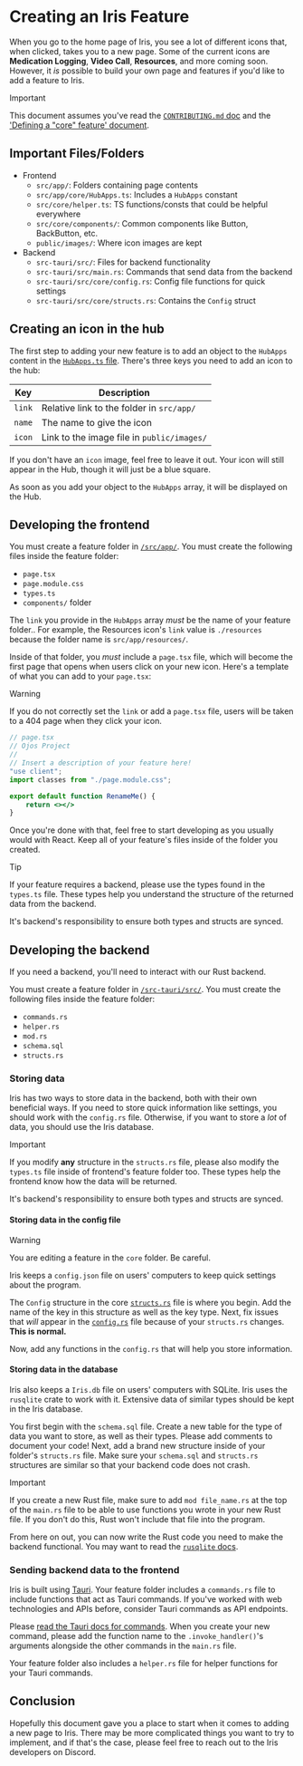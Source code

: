 # Creating an Iris Feature

When you go to the home page of Iris, you see a lot of different icons that,
when clicked, takes you to a new page. Some of the current icons are
**Medication Logging**, **Video Call**, **Resources**, and more coming soon.
However, it *is* possible to build your own page and features if you'd like to
add a feature to Iris.

> [!IMPORTANT]
> This document assumes you've read the
> [`CONTRIBUTING.md` doc](../CONTRIBUTING.md) and the
> ['Defining a "core" feature' document](./core-feature.md).

## Important Files/Folders

- Frontend
  - `src/app/`: Folders containing page contents
  - `src/app/core/HubApps.ts`: Includes a `HubApps` constant
  - `src/core/helper.ts`: TS functions/consts that could be helpful everywhere
  - `src/core/components/`: Common components like Button, BackButton, etc.
  - `public/images/`: Where icon images are kept
- Backend
  - `src-tauri/src/`: Files for backend functionality
  - `src-tauri/src/main.rs`: Commands that send data from the backend
  - `src-tauri/src/core/config.rs`: Config file functions for quick settings
  - `src-tauri/src/core/structs.rs`: Contains the `Config` struct

## Creating an icon in the hub

The first step to adding your new feature is to add an object to the `HubApps`
content in the [`HubApps.ts` file](../src/app/core/HubApps.ts). There's three keys you
need to add an icon to the hub:

| Key    | Description                                |
| ------ | ------------------------------------------ |
| `link` | Relative link to the folder in `src/app/`  |
| `name` | The name to give the icon                  |
| `icon` | Link to the image file in `public/images/` |

If you don't have an `icon` image, feel free to leave it out. Your icon will
still appear in the Hub, though it will just be a blue square.

As soon as you add your object to the `HubApps` array, it will be displayed on
the Hub.

## Developing the frontend

You must create a feature folder in [`/src/app/`](../src/app/). You must create
the following files inside the feature folder:

- `page.tsx`
- `page.module.css`
- `types.ts`
- `components/` folder

The `link` you provide in the `HubApps` array *must* be the name of your feature
folder.. For example, the Resources icon's `link` value is `./resources` because
the folder name is `src/app/resources/`.

Inside of that folder, you *must* include a `page.tsx` file, which will become
the first page that opens when users click on your new icon. Here's a template
of what you can add to your `page.tsx`:

> [!WARNING]
> If you do not correctly set the `link` or add a `page.tsx` file, users will
> be taken to a 404 page when they click your icon.

```jsx
// page.tsx
// Ojos Project
//
// Insert a description of your feature here!
"use client";
import classes from "./page.module.css";

export default function RenameMe() {
    return <></>
}
```

Once you're done with that, feel free to start developing as you usually would
with React. Keep all of your feature's files inside of the folder you created.

> [!TIP]
> If your feature requires a backend, please use the types found in the
> `types.ts` file. These types help you understand the structure of the returned
> data from the backend.
>
> It's backend's responsibility to ensure both types and structs are synced.

## Developing the backend

If you need a backend, you'll need to interact with our Rust backend.

You must create a feature folder in [`/src-tauri/src/`](../src-tauri/src/). You
must create the following files inside the feature folder:

- `commands.rs`
- `helper.rs`
- `mod.rs`
- `schema.sql`
- `structs.rs`

### Storing data

Iris has two ways to store data in the backend, both with their own beneficial
ways. If you need to store quick information like settings, you should work with
the `config.rs` file. Otherwise, if you want to
store a *lot* of data, you should use the Iris database.

> [!IMPORTANT]
> If you modify **any** structure in the `structs.rs` file, please also modify
> the `types.ts` file inside of frontend's feature folder too. These types help
> the frontend know how the data will be returned.
>
> It's backend's responsibility to ensure both types and structs are synced.

#### Storing data in the config file

> [!WARNING]
> You are editing a feature in the `core` folder. Be careful.

Iris keeps a `config.json` file on users' computers to keep quick settings about
the program.

The `Config` structure in the core
[`structs.rs`](../src-tauri/src/core/structs.rs) file is where you begin. Add
the name of the key in this structure as well as the key type. Next, fix issues
that *will* appear in the [`config.rs`](../src-tauri/src/core/config.rs) file
because of your `structs.rs` changes. **This is normal.**

Now, add any functions in the `config.rs` that will help you store information.

#### Storing data in the database

Iris also keeps a `Iris.db` file on users' computers with SQLite. Iris uses
the `rusqlite` crate to work with it. Extensive data of similar types should
be kept in the Iris database.

You first begin with the `schema.sql` file.
Create a new table for the type of data you want to store, as well as their
types. Please add comments to document your code! Next, add a brand new
structure inside of your folder's `structs.rs` file.
Make sure your `schema.sql` and `structs.rs` structures are similar so that
your backend code does not crash.

> [!IMPORTANT]
> If you create a new Rust file, make sure to add `mod file_name.rs` at the
> top of the `main.rs` file to be able to use functions you wrote in your new
> Rust file. If you don't do this, Rust won't include that file into the
> program.

From here on out, you can now write the Rust code you need to make the backend
functional. You may want to read the
[`rusqlite` docs](https://docs.rs/rusqlite/latest/rusqlite/).

### Sending backend data to the frontend

Iris is built using [Tauri](https://tauri.app/). Your feature folder includes a
`commands.rs` file to include functions that act as Tauri commands. If you've
worked with web technologies and APIs before, consider Tauri commands as API
endpoints.

Please
[read the Tauri docs for commands](https://tauri.app/develop/calling-rust/).
When you create your new command, please add the function name to the
`.invoke_handler()`'s arguments alongside the other commands in the `main.rs`
file.

Your feature folder also includes a `helper.rs` file for helper functions for
your Tauri commands.

## Conclusion

Hopefully this document gave you a place to start when it comes to adding a new
page to Iris. There may be more complicated things you want to try to implement,
and if that's the case, please feel free to reach out to the Iris developers
on Discord.
